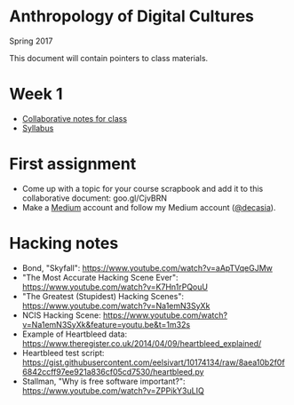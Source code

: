 # Anthropology of Digital Cultures

Spring 2017

This document will contain pointers to class materials.

# Week 1

- [Collaborative notes for class](https://goo.gl/BNXqq7)
- [Syllabus](syllabus.md)

# First assignment
- Come up with a topic for your course scrapbook and add it to this collaborative document: goo.gl/CjvBRN  
- Make a [Medium](http://medium.com) account and follow my Medium account ([@decasia](https://medium.com/@decasia)).

# Hacking notes

- Bond, "Skyfall": https://www.youtube.com/watch?v=aApTVqeGJMw
- "The Most Accurate Hacking Scene Ever": https://www.youtube.com/watch?v=K7Hn1rPQouU
- "The Greatest (Stupidest) Hacking Scenes": https://www.youtube.com/watch?v=Na1emN3SyXk
- NCIS Hacking Scene: https://www.youtube.com/watch?v=Na1emN3SyXk&feature=youtu.be&t=1m32s
- Example of Heartbleed data: https://www.theregister.co.uk/2014/04/09/heartbleed_explained/
- Heartbleed test script: https://gist.githubusercontent.com/eelsivart/10174134/raw/8aea10b2f0f6842ccff97ee921a836cf05cd7530/heartbleed.py
- Stallman, "Why is free software important?": https://www.youtube.com/watch?v=ZPPikY3uLIQ

